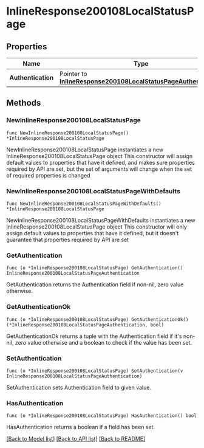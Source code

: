 # InlineResponse200108LocalStatusPage

## Properties

Name | Type | Description | Notes
------------ | ------------- | ------------- | -------------
**Authentication** | Pointer to [**InlineResponse200108LocalStatusPageAuthentication**](InlineResponse200108LocalStatusPageAuthentication.md) |  | [optional] 

## Methods

### NewInlineResponse200108LocalStatusPage

`func NewInlineResponse200108LocalStatusPage() *InlineResponse200108LocalStatusPage`

NewInlineResponse200108LocalStatusPage instantiates a new InlineResponse200108LocalStatusPage object
This constructor will assign default values to properties that have it defined,
and makes sure properties required by API are set, but the set of arguments
will change when the set of required properties is changed

### NewInlineResponse200108LocalStatusPageWithDefaults

`func NewInlineResponse200108LocalStatusPageWithDefaults() *InlineResponse200108LocalStatusPage`

NewInlineResponse200108LocalStatusPageWithDefaults instantiates a new InlineResponse200108LocalStatusPage object
This constructor will only assign default values to properties that have it defined,
but it doesn't guarantee that properties required by API are set

### GetAuthentication

`func (o *InlineResponse200108LocalStatusPage) GetAuthentication() InlineResponse200108LocalStatusPageAuthentication`

GetAuthentication returns the Authentication field if non-nil, zero value otherwise.

### GetAuthenticationOk

`func (o *InlineResponse200108LocalStatusPage) GetAuthenticationOk() (*InlineResponse200108LocalStatusPageAuthentication, bool)`

GetAuthenticationOk returns a tuple with the Authentication field if it's non-nil, zero value otherwise
and a boolean to check if the value has been set.

### SetAuthentication

`func (o *InlineResponse200108LocalStatusPage) SetAuthentication(v InlineResponse200108LocalStatusPageAuthentication)`

SetAuthentication sets Authentication field to given value.

### HasAuthentication

`func (o *InlineResponse200108LocalStatusPage) HasAuthentication() bool`

HasAuthentication returns a boolean if a field has been set.


[[Back to Model list]](../README.md#documentation-for-models) [[Back to API list]](../README.md#documentation-for-api-endpoints) [[Back to README]](../README.md)


